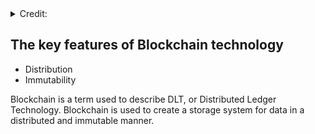  <details>
  <summary>Credit:</summary>
  
  + Link: [Educative.io](https://www.educative.io/courses/hands-on-blockchain-hyperledger-fabric/xV26VjZ7yMl)
  
</details>

## The key features of Blockchain technology
  + Distribution
  + Immutability

Blockchain is a term used to describe DLT, or Distributed Ledger Technology. Blockchain is used to create a storage system for data in a distributed and immutable manner.
